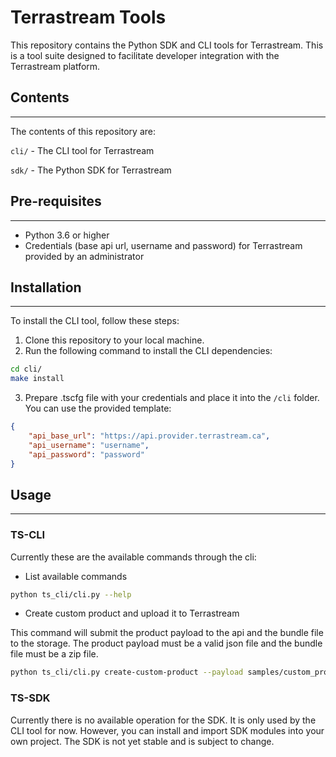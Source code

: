 
# Terrastream Tools

This repository contains the Python SDK and CLI tools for Terrastream. This is a tool suite designed to facilitate developer integration with the Terrastream platform.


## Contents
---

The contents of this repository are:

`cli/` - The CLI tool for Terrastream

`sdk/` - The Python SDK for Terrastream

## Pre-requisites
---
- Python 3.6 or higher
- Credentials (base api url, username and password) for Terrastream provided by an administrator

## Installation
---
To install the CLI tool, follow these steps:

1. Clone this repository to your local machine.
2. Run the following command to install the CLI dependencies:

```bash
cd cli/
make install
```

3. Prepare .tscfg file with your credentials and place it into the `/cli` folder. You can use the provided template:

```json
{
    "api_base_url": "https://api.provider.terrastream.ca",
    "api_username": "username",
    "api_password": "password"
}
```

## Usage
---

### TS-CLI
Currently these are the available commands through the cli:

- List available commands

```bash
python ts_cli/cli.py --help
```

- Create custom product and upload it to Terrastream

This command will submit the product payload to the api and the bundle file to the storage. The product payload must be a valid json file and the bundle file must be a zip file.

```bash
python ts_cli/cli.py create-custom-product --payload samples/custom_product_tasking.json --input-file samples/custom_product_bundle.zip
```


### TS-SDK
Currently there is no available operation for the SDK. It is only used by the CLI tool for now. However, you can install and import SDK modules into your own project. The SDK is not yet stable and is subject to change.


